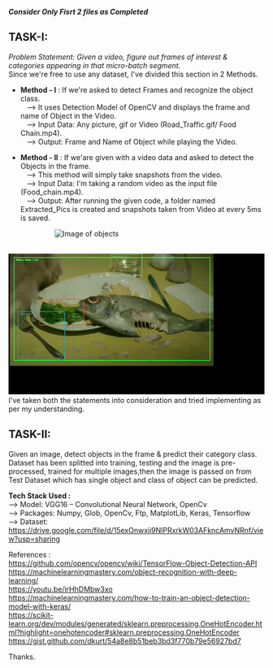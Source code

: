 _**Consider Only Fisrt 2 files as Completed**_

## TASK-I: 
_Problem Statement: Given a video, figure out frames of interest & categories appearing in that micro-batch segment._  
Since we're free to use any dataset, I've divided this section in 2 Methods.  
 
- **Method - I** :  If we're asked to detect Frames and recognize the object class.     
&nbsp;&nbsp; -->  It uses Detection Model of OpenCV and displays the frame and name of Object in the Video.  
&nbsp;&nbsp; -->  Input Data:  Any picture, gif or Video (Road_Traffic.gif/ Food Chain.mp4).    
&nbsp;&nbsp; -->  Output: Frame and Name of Object while playing the Video.    

- **Method - II** : If we'are given with a video data and asked to detect the Objects in the frame.   
&nbsp;&nbsp; --> This method will simply take snapshots from the video.  
&nbsp;&nbsp; --> Input Data: I'm taking a random video as the input file (Food_chain.mp4).    
&nbsp;&nbsp; --> Output: After running the given code, a folder named Extracted_Pics is created and snapshots taken from Video at every 5ms is saved.  

&nbsp;&nbsp;&nbsp;&nbsp;&nbsp;&nbsp;&nbsp;&nbsp;&nbsp;&nbsp;&nbsp;&nbsp;&nbsp;&nbsp;&nbsp;&nbsp;&nbsp;&nbsp;&nbsp;&nbsp;&nbsp;&nbsp; ![Image of objects](/TASK-1/Method-1/Road_Traffic.gif)  

&nbsp;&nbsp;&nbsp;&nbsp;&nbsp;&nbsp;&nbsp;&nbsp;&nbsp;&nbsp;&nbsp;&nbsp;&nbsp;&nbsp;&nbsp;&nbsp;&nbsp;&nbsp;&nbsp;&nbsp;&nbsp;&nbsp; ![Image of objects](/TASK-1/Method-1/DancingCat.gif)   
I've taken both the statements into consideration and tried implementing as per my understanding.  


## TASK-II: 
Given an image, detect objects in the frame & predict their category class.  
Dataset has been splitted into training, testing and the image is pre-processed, trained for multiple images,then the image is passed on from Test Dataset which has single object and class of object can be predicted.   


**Tech Stack Used :**   
--> Model: VGG16 – Convolutional Neural Network, OpenCv    
--> Packages: Numpy, Glob, OpenCv, Ftp, MatplotLib, Keras, Tensorflow   
--> Dataset: https://drive.google.com/file/d/15exOnwxii9NlPRxrkW03AFkncAmvNRnf/view?usp=sharing   


References :  
https://github.com/opencv/opencv/wiki/TensorFlow-Object-Detection-API
https://machinelearningmastery.com/object-recognition-with-deep-learning/  
https://youtu.be/irHhDMbw3xo  
https://machinelearningmastery.com/how-to-train-an-object-detection-model-with-keras/  
https://scikit-learn.org/dev/modules/generated/sklearn.preprocessing.OneHotEncoder.html?highlight=onehotencoder#sklearn.preprocessing.OneHotEncoder  
https://gist.github.com/dkurt/54a8e8b51beb3bd3f770b79e56927bd7   

Thanks.   

